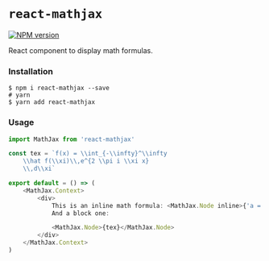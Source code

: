 # `react-mathjax`

[![NPM version](https://badge.fury.io/js/react-mathjax.svg)](http://badge.fury.io/js/react-mathjax)

React component to display math formulas.

### Installation

```
$ npm i react-mathjax --save
# yarn
$ yarn add react-mathjax
```

### Usage

```javascript
import MathJax from 'react-mathjax'

const tex = `f(x) = \\int_{-\\infty}^\\infty
    \\hat f(\\xi)\\,e^{2 \\pi i \\xi x}
    \\,d\\xi`

export default = () => (
    <MathJax.Context>
        <div>
            This is an inline math formula: <MathJax.Node inline>{'a = b'}</MathJax.Node>
            And a block one:

            <MathJax.Node>{tex}</MathJax.Node>
        </div>
    </MathJax.Context>
)
```
